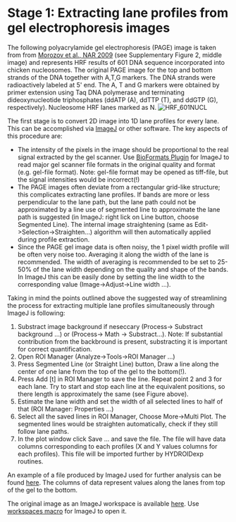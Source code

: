 # Stage 1: Extracting lane profiles from gel electrophoresis images

The following polyacrylamide gel electrophoresis (PAGE) image is taken from from [Morozov et al., NAR 2009](https://www.ncbi.nlm.nih.gov/pubmed/?term=19509309) (see Supplementary Figure 2, middle image) and represents HRF results of 601 DNA sequence incorporated into chicken nucleosomes. The original PAGE image for the top and bottom strands of the DNA together with A,T,G markers. The DNA strands were radioactively labeled at 5' end.
The A, T and G markers were obtained by primer extension using Taq DNA polymerase and terminating dideoxynucleotide triphosphates (ddATP (A), ddTTP (T), and ddGTP (G), respectively). Nucleosome HRF lanes marked as N.
![HRF_601NUCL](data/gel.png)


The first stage is to convert 2D image into 1D lane profiles for every lane. This can be accomplished via [ImageJ](https://imagej.nih.gov) or other software. The key aspects of this procedure are:

- The intensity of the pixels in the image should be proportional to the real signal extracted by the gel scanner. Use [BioFormats Plugin](http://www.openmicroscopy.org/site/products/bio-formats) for ImageJ  to read major gel scanner file formats in the original quality and format (e.g. gel-file format). Note: gel-file format may be opened as tiff-file, but the signal intensities would be incorrect(!)
- The PAGE images often deviate from a rectangular grid-like structure; this complicates extracting lane profiles. If bands are more or less perpendicular to the lane path, but the lane path could not be approximated by a line use of segmented line to approximate the lane path is suggested (in ImageJ: right lick on Line button, choose Segmented Line). The internal image straightening (same as Edit->Selection->Straighten...) algorithm will then automatically applied during profile extraction.
- Since the PAGE gel image data is often noisy, the 1 pixel width profile will be often very noise too. Averaging it along the width of the lane is recommended. The width of averaging is recommended to be set to 25-50% of the lane width depending on the quality and shape of the bands. In ImageJ this can be easily done by setting the line width to the corresponding value (Image->Adjust->Line width ...).

Taking in mind the points outlined above the suggested way of streamlining the process for extracting multiple lane profiles simultaneously through ImageJ is following:

1. Substract image background if neseccary (Process-> Substract background ...) or (Process-> Math -> Substract...). Note: If substantial contribution from the backbround is present, substracting it is important for correct quantification. 
2. Open ROI Manager (Analyze->Tools->ROI Manager ...)
3. Press Segmented Line (or Straight Line) button, Draw a line along the center of one lane from the top of the gel to the bottom(!).
4. Press Add [t] in ROI Manager to save the line. Repeat point 2 and 3 for each lane. Try to start and stop each line at the equivalent positions, so there length is approximately the same (see Figure above).
5. Estimate the lane width and set the width of all selected lines to half of that (ROI Manager: Properties ...)
6. Select all the saved lines in ROI Manager, Choose More->Multi Plot. The segmented lines would be straighten automatically, check if they still follow lane paths.
7. In the plot window click Save ... and save the file. The file will have data columns corresponding to each profiles (X and Y values columns for each profiles). This file will be imported further by HYDROIDexp routines.

An example of a file produced by ImageJ used for further analysis can be found [here](data/lane_profiles.xls). The columns of data represent values along the lanes from top of the gel to the bottom.

The original image as an ImageJ workspace is available [here](data/gg_601.ijw).
Use [workspaces macro](https://imagej.nih.gov/ij/macros/Workspaces.txt) for ImageJ to open it.